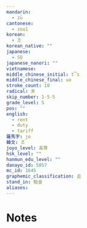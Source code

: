 ```yaml
---
mandarin:
  - zū
cantonese:
  - zou1
korean:
  - 조
korean_native: ""
japanese:
  - SO
japanese_nanori: ""
vietnamese:
middle_chinese_initial: t͡s
middle_chinese_final: uo
stroke_count: 10
radical: 禾
skip_number: 1-5-5
grade_level: 5
pos: ""
english:
  - rent
  - duty
  - tariff
羅馬字: jo
韓文: 조
joyo_level: 高等
hsk_level: ""
hanmun_edu_level: ""
danayo_id: 5057
mc_id: 1645
graphemic_classification: 且
stand_in: 租金
aliases:
---
```


# Notes
